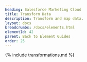 ```yaml
---
heading: Salesforce Marketing Cloud
title: Transform Data
description: Transform and map data.
layout: docs
breadcrumbs: /docs/elements.html
elementId: 42
parent: Back to Element Guides
order: 25
---
```


{% include transformations.md %}
